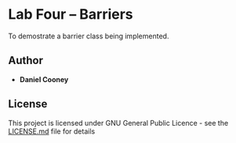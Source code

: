 # Lab Four – Barriers

To demostrate a barrier class being implemented.

## Author

* **Daniel Cooney**
## License

This project is licensed under GNU General Public Licence - see the [LICENSE.md](LICENSE.md) file for details
